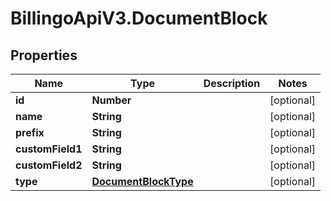 # BillingoApiV3.DocumentBlock

## Properties
Name | Type | Description | Notes
------------ | ------------- | ------------- | -------------
**id** | **Number** |  | [optional] 
**name** | **String** |  | [optional] 
**prefix** | **String** |  | [optional] 
**customField1** | **String** |  | [optional] 
**customField2** | **String** |  | [optional] 
**type** | [**DocumentBlockType**](DocumentBlockType.md) |  | [optional] 
